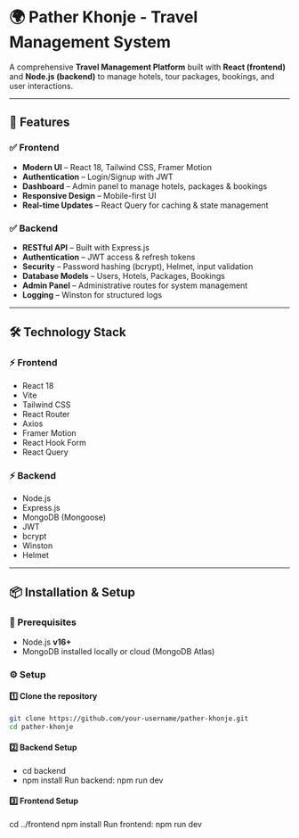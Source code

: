 # 🌍 Pather Khonje - Travel Management System

A comprehensive **Travel Management Platform** built with **React (frontend)** and **Node.js (backend)** to manage hotels, tour packages, bookings, and user interactions.

---

## 🚀 Features

### ✅ Frontend
- **Modern UI** – React 18, Tailwind CSS, Framer Motion  
- **Authentication** – Login/Signup with JWT  
- **Dashboard** – Admin panel to manage hotels, packages & bookings  
- **Responsive Design** – Mobile-first UI  
- **Real-time Updates** – React Query for caching & state management  

### ✅ Backend
- **RESTful API** – Built with Express.js  
- **Authentication** – JWT access & refresh tokens  
- **Security** – Password hashing (bcrypt), Helmet, input validation  
- **Database Models** – Users, Hotels, Packages, Bookings  
- **Admin Panel** – Administrative routes for system management  
- **Logging** – Winston for structured logs

---

## 🛠️ Technology Stack

### ⚡ Frontend
- React 18  
- Vite  
- Tailwind CSS  
- React Router  
- Axios  
- Framer Motion  
- React Hook Form  
- React Query  

### ⚡ Backend
- Node.js  
- Express.js  
- MongoDB (Mongoose)  
- JWT  
- bcrypt  
- Winston  
- Helmet  

---

## 📦 Installation & Setup

### 🔧 Prerequisites
- Node.js **v16+**  
- MongoDB installed locally or cloud (MongoDB Atlas)

### ⚙️ Setup
#### 1️⃣ Clone the repository
```bash
git clone https://github.com/your-username/pather-khonje.git
cd pather-khonje
```
#### 2️⃣ Backend Setup
- cd backend
- npm install
Run backend: npm run dev

#### 3️⃣ Frontend Setup
cd ../frontend
npm install
Run frontend: npm run dev
